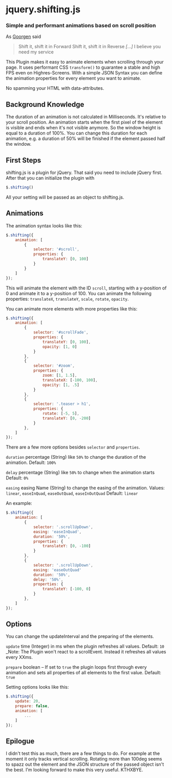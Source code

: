jquery.shifting.js
===========

### Simple and performant animations based on scroll position

As [Goorgen](https://www.youtube.com/watch?v=1gYE5TyijxE) said
> Shift it, shift it in Forward
> Shift it, shift it in Reverse
> _[...]_
> I believe you need my service

This Plugin makes it easy to animate elements when scrolling through your page. It uses performant CSS `transform()` to guarantee a stable and high FPS even on Highres-Screens. With a simple JSON Syntax you can define the animation properties for every element you want to animate.

No spamming your HTML with data-attributes.


## Background Knowledge

The duration of an animation is not calculated in Milliseconds. It's relative to your scroll position. An animation starts when the first pixel of the element is visible and ends when it's not visible anymore. So the window height is equal to a duration of 100%. You can change this duration for each animation, e.g. a duration of 50% will be finished if the element passed half the window.

## First Steps

shifting.js is a plugin for jQuery. That said you need to include jQuery first. After that you can initialize the plugin with

``` js	
$.shifting()
```

All your setting will be passed as an object to shifting.js.


## Animations

The animation syntax looks like this:

``` js
$.shifting({
	animation: [
		{
			selector: '#scroll',
			properties: {
				translateY: [0, 100]
			}
		}
	]
});
```

This will animate the element with the ID `scroll`, starting with a y-position of 0 and animate it to a y-position of 100. You can animate the following properties:
`translateX`, `translateY`, `scale`, `rotate`, `opacity`.

You can animate more elements with more properties like this:

``` js
$.shifting({
	animation: [
		{
			selector: '#scrollFade',
			properties: {
				translateY: [0, 100],
				opacity: [1, 0]
			}
		},
		{
			selector: '#zoom',
			properties: {
				zoom: [1, 1.5],
				translateX: [-100, 100],
				opacity: [1, .5]
			}
		},
		{
			selector: '.teaser > h1',
			properties: {
				rotate: [-5, 5],
				translateY: [0, -200]
			}
		},
	]
});
```

There are a few more options besides `selector` and `properties`.

`duration`
percentage (String) like `50%` to change the duration of the animation.
Default: `100%`

`delay`
percentage (String) like `50%` to change when the animation starts
Default: `0%`

`easing`
easing Name (String) to change the easing of the animation.
Values: `linear`, `easeInQuad`, `easeOutQuad`, `easeInOutQuad`
Default: `linear`

An example:

``` js
$.shifting({
	animation: [
		{
			selector: '.scrollUpDown',
			easing: 'easeInQuad',
			duration: '50%',
			properties: {
				translateY: [0, -100]
			}
		},
		{
			selector: '.scrollUpDown',
			easing: 'easeOutQuad'
			duration: '50%',
			delay: '50%',
			properties: {
				translateY: [-100, 0]
			}
		},
	]
});
```

## Options

You can change the updateInterval and the preparing of the elements.

`update`
time (Integer) in ms when the plugin refreshes all values.
Default: `10`
_Note: The Plugin won't react to a scrollEvent. Instead it refreshes all values every XXms.

`prepare`
boolean – If set to `true` the plugin loops first through every animation and sets all properties of all elements to the first value.
Default: `true`

Setting options looks like this:
``` js
$.shifting({
	update: 20,
	prepare: false,
	animation: [
		...
	]
});
```

## Epilogue

I didn't test this as much, there are a few things to do. For example at the moment it only tracks vertical scrolling. Rotating more than 100deg seems to spazz out the element and the JSON structure of the passed object isn't the best. I'm looking forward to make this very useful. KTHXBYE.